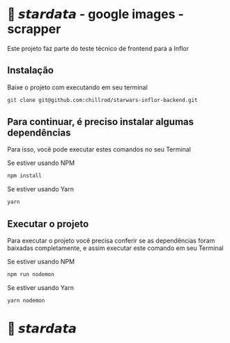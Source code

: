 # 🚀 𝙨𝙩𝙖𝙧𝙙𝙖𝙩𝙖 - google images - scrapper

Este projeto faz parte do teste técnico de frontend para a Inflor

## Instalação

Baixe o projeto com executando em seu terminal

```bash
git clone git@github.com:chillrod/starwars-inflor-backend.git
```

## Para continuar, é preciso instalar algumas dependências

Para isso, você pode executar estes comandos no seu Terminal

Se estiver usando NPM

```bash
npm install
```

Se estiver usando Yarn

```bash
yarn
```

## Executar o projeto

Para executar o projeto você precisa conferir se as dependências foram baixadas completamente, e assim
executar este comando em seu Terminal

Se estiver usando NPM

```bash
npm run nodemon
```

Se estiver usando Yarn

```bash
yarn nodemon
```

# 🚀 𝙨𝙩𝙖𝙧𝙙𝙖𝙩𝙖

